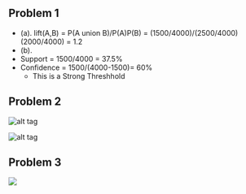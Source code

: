 Problem 1
--------

- (a). lift(A,B) = P(A union B)/P(A)P(B) = (1500/4000)/(2500/4000)(2000/4000) = 1.2
- (b). 
- Support = 1500/4000 = 37.5%
- Confidence = 1500/(4000-1500)= 60% 
     - This is a Strong Threshhold

Problem 2
--------


![alt tag](http://i.imgur.com/EwTogbW.png)

![alt tag](http://i.imgur.com/LN0niv5.png)


Problem 3
------------------------
![](http://i.imgur.com/Ib26elf.png)
